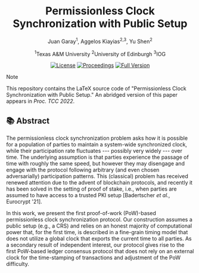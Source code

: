 <h1 align="center">Permissionless Clock Synchronization with Public Setup</h1>

<p align="center">
Juan Garay<sup>1</sup>, Aggelos Kiayias<sup>2,3</sup>, Yu Shen<sup>2</sup>
</p>

<p align="center">
<sup>1</sup>Texas A&M University
<sup>2</sup>University of Edinburgh
<sup>3</sup>IOG
</p>

<p align="center">
    <a href="http://creativecommons.org/licenses/by/4.0/"><img src="https://img.shields.io/badge/License-CC--BY--4.0-bb6688.svg?style=for-the-badge&labelColor=884499" alt="License"></a>
    <a href="https://link.springer.com/chapter/10.1007/978-3-031-22368-6_7"><img src="https://img.shields.io/badge/Proceedings-TCC 2022-8888cc.svg?style=for-the-badge&labelColor=884499" alt="Proceedings"></a>
    <a href="https://eprint.iacr.org/2022/1220"><img src="https://img.shields.io/badge/Full-Version-ccaa88.svg?style=for-the-badge&labelColor=884499" alt="Full Version"></a>
</p>

> [!NOTE]  
> This repository contains the LaTeX source code of "Permissionless Clock Synchronization with Public Setup." An abridged version of this paper appears in _Proc. TCC 2022_.

## :books: Abstract

The permissionless clock synchronization problem asks how it is possible for a population of parties to maintain a system-wide synchronized clock, while their participation rate fluctuates --- possibly very widely --- over time. The underlying assumption is that parties experience the passage of time with roughly the same speed, but however they may disengage and engage with the protocol following arbitrary (and even chosen adversarially) participation patterns. This (classical) problem has received renewed attention due to the advent of blockchain protocols, and recently it has been solved in the setting of proof of stake, i.e., when parties are assumed to have access to a trusted PKI setup [Badertscher *et al.*, Eurocrypt '21].

In this work, we present the first proof-of-work (PoW)-based permissionless clock synchronization protocol. Our construction assumes a public setup (e.g., a CRS) and relies on an honest majority of computational power that, for the first time, is described in a fine-grain timing model that does not utilize a global clock that exports the current time to all parties. As a secondary result of independent interest, our protocol gives rise to the first PoW-based ledger consensus protocol that does not rely on an external clock for the time-stamping of transactions and adjustment of the PoW difficulty.
